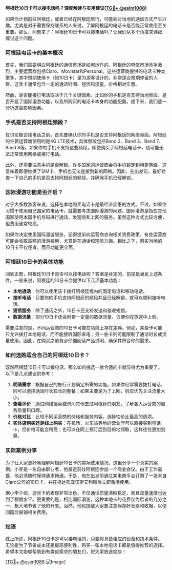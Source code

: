 **阿根廷10日卡可以接电话吗？深度解读与实用建议[[TG💪+ @esim1088](https://t.me/s/esim1088)]**

如果你计划前往阿根廷，或者已经在阿根廷旅行，可能会对当地的通信方式产生兴趣。尤其是对于需要保持联系的人来说，了解阿根廷的电话卡是否能正常使用至关重要。那么，问题来了：阿根廷10日卡可以接电话吗？让我们从多个角度来详细探讨这个问题。

### 阿根廷电话卡的基本概况

首先，我们需要明白阿根廷的通信市场是如何运作的。阿根廷的电信市场竞争激烈，主要运营商包括Claro、Movistar和Personal。这些运营商提供的电话卡种类繁多，其中短期使用卡（如10日卡）是为游客设计的，非常适合短期停留的人群。这类卡通常包含一定的通话时间、短信和流量，价格相对实惠。

然而，是否能接打电话取决于几个关键因素，比如你的手机是否支持当地频段、是否开启了国际漫游功能，以及所购买的电话卡本身的功能配置。接下来，我们逐一分析这些影响因素。

### 手机是否支持阿根廷频段？

在讨论能否接电话之前，首先要确认你的手机是否支持阿根廷的网络频段。阿根廷的主要运营商使用的是4G LTE技术，具体频段包括Band 2、Band 3、Band 7、Band 8等。如果你的手机不支持这些频段，即使购买了阿根廷电话卡，也可能无法正常使用网络或接打电话。

此外，还需要注意手机是否解锁。许多国家的运营商会将手机锁定到特定网络，这意味着即便你换了SIM卡，手机也无法连接到新的网络。因此，在出发前，最好检查一下自己的手机是否支持阿根廷的频段，并确保手机已经解锁。

### 国际漫游功能是否开启？

对于大多数游客来说，选择在本地购买电话卡是最经济实惠的方式。不过，如果你习惯于使用自己国家的电话卡，就需要考虑国际漫游的问题。国际漫游是指在其他国家使用本国手机号码进行通话、发短信和上网的服务。虽然这种方式比较方便，但费用通常较高。

如果你决定使用国际漫游服务，记得提前向运营商咨询相关资费政策。有些运营商可能会收取高额的漫游费用，尤其是在通话和短信方面。相比之下，购买当地的10日卡不仅便宜，而且功能更全面。

### 阿根廷10日卡的具体功能

回到正题，阿根廷10日卡是否可以接电话呢？答案是肯定的，前提是满足上述条件。一般来说，阿根廷的10日卡会提供以下几项基本功能：

- **本地通话**：你可以使用该卡拨打阿根廷境内的固定电话和移动电话。
- **接听电话**：只要你的手机支持阿根廷的频段并且已经解锁，就可以顺利接听电话。
- **短信服务**：除了通话之外，10日卡还支持发送和接收短信。
- **数据流量**：部分10日卡还会附带一定量的数据流量，方便你在旅途中上网。

需要注意的是，不同运营商的10日卡可能在功能上存在差异。例如，某些卡可能只允许拨打本地电话，而不能接听国际来电；另一些卡则可能限制了通话时长或流量使用。因此，在购买之前务必仔细阅读产品说明，确保其符合你的需求。

### 如何选购适合自己的阿根廷10日卡？

既然阿根廷10日卡可以接电话，那么如何挑选一款合适的卡就显得尤为重要了。以下是几点建议供参考：

1. **明确需求**：根据自己的旅行计划确定所需的功能。如果你经常需要拨打电话，则可以选择通话时长较长的套餐；如果主要是为了上网，则应优先关注流量大小。
2. **查看评价**：通过网络搜索或询问其他去过阿根廷的朋友，了解各大运营商的服务质量和口碑。
3. **价格对比**：比较不同运营商的价格和服务内容，选择性价比最高的选项。
4. **实体店购买还是线上购买**：在机场、火车站等地的营业厅可以直接买到电话卡，但价格可能会稍高；也可以在网上预订后到目的地领取，这样往往更加划算。

### 实际案例分享

为了让大家更好地理解阿根廷10日卡的实际使用情况，这里分享一个真实的案例。小李是一名自由职业者，他最近前往阿根廷参加一个商业会议。由于工作需要，他必须随时保持通讯畅通。于是，他在出发前通过某电商平台订购了一张来自Claro公司的10日卡，并在抵达布宜诺斯艾利斯后立即激活使用。

据小李介绍，这张卡的表现非常出色，不仅通话质量清晰稳定，而且流量速度也达到了预期水平。更重要的是，相比国际漫游，这种本地卡的花费仅为后者的几分之一，极大地节省了他的开支。当然，他也提醒大家要注意保存好发票和收据，以便回国后报销相关费用。

### 结语

综上所述，阿根廷10日卡是可以接电话的，只要你具备相应的设备和技术条件。无论是为了节省成本还是提高便利性，购买一张本地电话卡都是值得推荐的选择。希望本文能够帮助到有类似需求的朋友们，祝大家旅途愉快！

[[TG💪+ @esim1088](https://t.me/s/esim1088) ![Image](https://i.postimg.cc/4NQfJmqS/Snipaste-2025-05-13-00-14-12.png)]